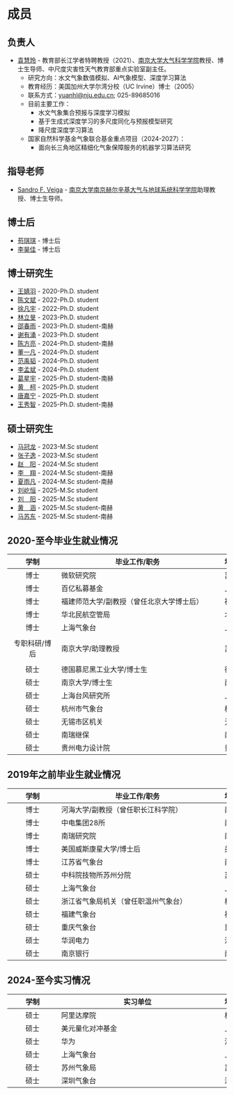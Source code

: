 # 成员

## 负责人
- [袁慧玲][袁慧玲个人主页] - 教育部长江学者特聘教授（2021）、[南京大学大气科学学院][南京大大气科学学院网页]教授、博士生导师、中尺度灾害性天气教育部重点实验室副主任。
  - 研究方向：水文气象数值模拟、AI气象模型、深度学习算法
  - 教育经历：美国加州大学尔湾分校（UC Irvine）博士（2005）
  - 联系方式：yuanhl@nju.edu.cn; 025-89685016 
  - 目前主要工作：
    - 水文气象集合预报与深度学习模拟
    - 基于生成式深度学习的多尺度同化与预报模型研究
    - 降尺度深度学习算法
  - 国家自然科学基金气象联合基金重点项目（2024-2027）：
    - 面向长三角地区精细化气象保障服务的机器学习算法研究

## 指导老师
- [Sandro F. Veiga][sandro个人主页] - [南京大学南京赫尔辛基大气与地球系统科学学院][南赫首页]助理教授、博士生导师。

## 博士后
- [苟琪琪][苟琪琪个人主页] - 博士后
- [李昊佳][] - 博士后

## 博士研究生

- [王婧羽][] - 2020-Ph.D. student
- [陈文斌][] - 2022-Ph.D. student
- [徐凡宇][] - 2022-Ph.D. student
- [林立旻][] - 2023-Ph.D. student
- [邵春雨][] - 2023-Ph.D. student-南赫
- [谢有涌][] - 2023-Ph.D. student
- [陈方亮][] - 2024-Ph.D. student-南赫
- [董一凡][] - 2024-Ph.D. student
- [范禹韬][] - 2024-Ph.D. student
- [李孟斌][] - 2024-Ph.D. student
- [葛星宇][] - 2025-Ph.D. student-南赫
- [黄　柯][] - 2025-Ph.D. student
- [唐嘉宁][] - 2025-Ph.D. student
- [王秀智][] - 2025-Ph.D. student-南赫

## 硕士研究生
- [马冠龙][] - 2023-M.Sc student
- [张子逸][] - 2023-M.Sc student
- [赵　阳][] - 2024-M.Sc student
- [李　翔][] - 2024-M.Sc student-南赫
- [夏雨凡][] - 2024-M.Sc student-南赫
- [刘屹恒][] - 2025-M.Sc student
- [刘　阳][] - 2025-M.Sc student
- [黄　涵][] - 2025-M.Sc student-南赫
- [马苏东][] - 2025-M.Sc student-南赫

## 2020-至今毕业生就业情况
| <div style="width:100px">学制 </div> | <div style="width:350px">毕业工作/职务</div> | <div style="width:50px"> 地点 </div>   | <div style="width:100px">备注</div> |
|:-------------------------------------:|--------------------------------------------|:----------------------------------------:|:-----------------------------------:|
| 博士       | 微软研究院                                  | 苏州   |                                          |
| 博士       | 百亿私募基金                                | 上海   |                                          |
| 博士       | 福建师范大学/副教授（曾任北京大学博士后）     | 福州   | [韩函](https://geo.fjnu.edu.cn/_s80/77/37/c5053a358199/page.psp) |
|博士        |华北民航空管局                               | 北京   |                                          |
|博士        |上海气象台                                   | 上海   |                                          |
| 专职科研/博后 | 南京大学/助理教授                         | 苏州   | [Sandro M. Ferreira Veiga](https://nh.nju.edu.cn/info/1051/6511.htm) |
| 硕士       | 德国慕尼黑工业大学/博士生                    | 德国   |                                          |
| 硕士       | 南京大学/博士生                             | 南京   |2人                                       |
| 硕士       | 上海台风研究所                              | 上海   |                                          |
| 硕士       | 杭州市气象台                                | 杭州   |                                          |
| 硕士       | 无锡市区机关                                | 无锡   |2人                                        |
| 硕士       | 南瑞继保                                    | 南京   |                                          |
| 硕士       | 贵州电力设计院                               | 贵阳   |                                          |


## 2019年之前毕业生就业情况
| <div style="width:100px">学制 </div> | <div style="width:350px">毕业工作/职务</div> | <div style="width:50px"> 地点 </div>   | <div style="width:100px">备注</div> |
|:-------------------------------------:|--------------------------------------------|:----------------------------------------:|:-----------------------------------:|
| 博士       | 河海大学/副教授（曾任职长江科学院）           | 南京   | [孙若辰](https://jszy.hhu.edu.cn/src1/)     |
| 博士       | 中电集团28所                                | 南京   |                                          |
| 博士       | 南瑞研究院                                  | 南京   |                                          |
| 博士       | 美国威斯康星大学/博士后                      | 美国   |                                          |
| 博士       | 江苏省气象台                                | 南京   |                                          |
| 硕士       | 中科院技物所苏州分院                        | 苏州   |                                          |
| 硕士       | 上海气象台                                  | 上海   |                                          |
| 硕士       | 浙江省气象局机关（曾任职温州气象台）          | 杭州   |                                          |
| 硕士       | 福建气象台                                  | 福州   |                                          |
| 硕士       | 重庆气象台                                  | 重庆   |                                          |
| 硕士       | 华润电力                                    | 深圳   |                                          |
| 硕士       | 南京银行                                    | 南京   |                                          |

## 2024-至今实习情况
| <div style="width:100px">学制 </div> | <div style="width:350px">实习单位</div> | <div style="width:50px"> 地点 </div>   | <div style="width:100px">备注</div> |
|:--------------------------------------:|--------------------------------------- |:-----------------------------------:|:-----------------------------------:|
| 硕士 | 阿里达摩院          | 杭州   |2人|
| 硕士 | 美元量化对冲基金    | 上海   |1人|
| 硕士 | 华为                | 深圳   |1人|
| 硕士 | 上海气象台          | 上海   |2人|
| 硕士 | 苏州气象局          | 苏州   |1人|
| 硕士 | 深圳气象台          | 深圳   |1人|

[袁慧玲个人主页]: https://as.nju.edu.cn/60/20/c11339a483360/page.htm
[sandro个人主页]: https://nh.nju.edu.cn/info/1051/6511.htm
[南京大大气科学学院网页]: https://as.nju.edu.cn/main.htm
[南赫首页]: https://nh.nju.edu.cn/
[苟琪琪个人主页]: https://as.nju.edu.cn/ad/e5/c56581a634341/page.htm

[王婧羽]: /member/student/wangjingyu.html
[陈文斌]: /member/student/chenwenbin.html
[徐凡宇]: /member/student/xufanyu.html
[林立旻]: /member/student/linlimin.html
[邵春雨]: /member/student/shaochunyu.html
[谢有涌]: /member/student/xieyouyong.html
[陈方亮]: /member/student/chenfangliang.html
[董一凡]: /member/student/dongyifan.html
[范禹韬]: /member/student/fanyutao.html
[黄　柯]: /member/student/huangke.html
[唐嘉宁]: /member/student/tangjianing.html
[马冠龙]: /member/student/maguanlong.html
[张子逸]: /member/student/zhangziyi.html
[葛星宇]: /member/student/gexingyu.html
[赵　阳]: /member/student/zhaoyang.html
[夏雨凡]: /member/student/xiayufan.html
[刘屹恒]: /member/student/liuyiheng.html
[刘　阳]: /member/student/liuyang.html
[李孟斌]: /member/student/limengbin.html
[李　翔]: /member/student/lixiang.html
[黄　涵]: /member/student/huanghan.html
[王秀智]: /member/student/wangxiuzhi.html
[李昊佳]: /member/student/lihaojia.html
[马苏东]: /member/student/masudong.html
